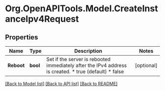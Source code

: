# Org.OpenAPITools.Model.CreateInstanceIpv4Request

## Properties

Name | Type | Description | Notes
------------ | ------------- | ------------- | -------------
**Reboot** | **bool** | Set if the server is rebooted immediately after the IPv4 address is created.  * true (default) * false | [optional] 

[[Back to Model list]](../README.md#documentation-for-models) [[Back to API list]](../README.md#documentation-for-api-endpoints) [[Back to README]](../README.md)

